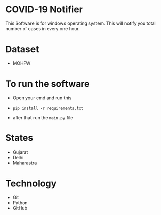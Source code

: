 # COVID-19 Notifier
This Software is for windows operating system. This will notify you total number of cases in every one hour.

# Dataset
* MOHFW

# To run the software
* Open your cmd and run this

* `pip install -r requirements.txt`

* after that run the `main.py` file

# States
* Gujarat
* Delhi
* Maharastra

# Technology
* Git
* Python
* GitHub
